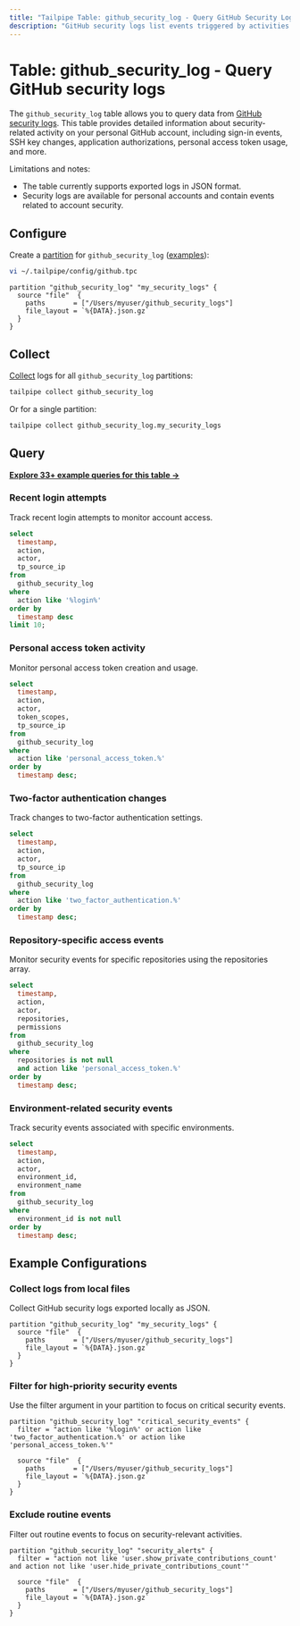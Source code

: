 ```yaml
---
title: "Tailpipe Table: github_security_log - Query GitHub Security Logs"
description: "GitHub security logs list events triggered by activities that affect your personal account security."
---
```


# Table: github_security_log - Query GitHub security logs

The `github_security_log` table allows you to query data from [GitHub security logs](https://docs.github.com/en/authentication/keeping-your-account-and-data-secure/reviewing-your-security-log). This table provides detailed information about security-related activity on your personal GitHub account, including sign-in events, SSH key changes, application authorizations, personal access token usage, and more.

Limitations and notes:

- The table currently supports exported logs in JSON format.
- Security logs are available for personal accounts and contain events related to account security.

## Configure

Create a [partition](https://tailpipe.io/docs/manage/partition) for `github_security_log` ([examples](https://hub.tailpipe.io/plugins/turbot/github/tables/github_security_log#example-configurations)):

```sh
vi ~/.tailpipe/config/github.tpc
```

```hcl
partition "github_security_log" "my_security_logs" {
  source "file"  {
    paths       = ["/Users/myuser/github_security_logs"]
    file_layout = `%{DATA}.json.gz`
  }
}
```

## Collect

[Collect](https://tailpipe.io/docs/manage/collection) logs for all `github_security_log` partitions:

```sh
tailpipe collect github_security_log
```

Or for a single partition:

```sh
tailpipe collect github_security_log.my_security_logs
```

## Query

**[Explore 33+ example queries for this table →](https://hub.tailpipe.io/plugins/turbot/github/queries/github_security_log)**

### Recent login attempts

Track recent login attempts to monitor account access.

```sql
select
  timestamp,
  action,
  actor,
  tp_source_ip
from
  github_security_log
where
  action like '%login%'
order by
  timestamp desc
limit 10;
```

### Personal access token activity

Monitor personal access token creation and usage.

```sql
select
  timestamp,
  action,
  actor,
  token_scopes,
  tp_source_ip
from
  github_security_log
where
  action like 'personal_access_token.%'
order by
  timestamp desc;
```

### Two-factor authentication changes

Track changes to two-factor authentication settings.

```sql
select
  timestamp,
  action,
  actor,
  tp_source_ip
from
  github_security_log
where
  action like 'two_factor_authentication.%'
order by
  timestamp desc;
```

### Repository-specific access events

Monitor security events for specific repositories using the repositories array.

```sql
select
  timestamp,
  action,
  actor,
  repositories,
  permissions
from
  github_security_log
where
  repositories is not null
  and action like 'personal_access_token.%'
order by
  timestamp desc;
```

### Environment-related security events

Track security events associated with specific environments.

```sql
select
  timestamp,
  action,
  actor,
  environment_id,
  environment_name
from
  github_security_log
where
  environment_id is not null
order by
  timestamp desc;
```

## Example Configurations

### Collect logs from local files

Collect GitHub security logs exported locally as JSON.

```hcl
partition "github_security_log" "my_security_logs" {
  source "file"  {
    paths       = ["/Users/myuser/github_security_logs"]
    file_layout = `%{DATA}.json.gz`
  }
}
```

### Filter for high-priority security events

Use the filter argument in your partition to focus on critical security events.

```hcl
partition "github_security_log" "critical_security_events" {
  filter = "action like '%login%' or action like 'two_factor_authentication.%' or action like 'personal_access_token.%'"

  source "file"  {
    paths       = ["/Users/myuser/github_security_logs"]
    file_layout = `%{DATA}.json.gz`
  }
}
```

### Exclude routine events

Filter out routine events to focus on security-relevant activities.

```hcl
partition "github_security_log" "security_alerts" {
  filter = "action not like 'user.show_private_contributions_count' and action not like 'user.hide_private_contributions_count'"

  source "file"  {
    paths       = ["/Users/myuser/github_security_logs"]
    file_layout = `%{DATA}.json.gz`
  }
}
```
